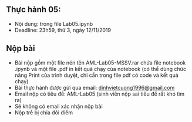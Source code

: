 ## Thực hành 05:
- Nội dung: trong file Lab05.ipynb
- Deadline: 23h59, thứ 3, ngày 12/11/2019

## Nộp bài
- Bài nộp gồm một file nén tên AML-Lab05-MSSV.rar chứa file notebook .ipynb và một file .pdf in kết quả chạy của notebook (có thể dùng chức năng Print của trình duyệt, chỉ cần trong file pdf có code và kết quả chạy)
- Bài thực hành được gửi qua email: dinhvietcuong1996@gmail.com
- Email nộp có tiêu đề: AML-Lab05 (sinh viên nộp sai tiêu đề rất khó tìm ra)
- Sẽ không có email xác nhận nộp bài
- Nộp trễ bị chia đôi điểm
